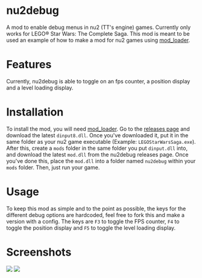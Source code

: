 # nu2debug
A mod to enable debug menus in nu2 (TT's engine) games. Currently only works for LEGO® Star Wars: The Complete Saga. This mod is meant to be used an example of how to make a mod for nu2 games using [mod_loader](https://github.com/lcdr/mod_loader).

# Features
Currently, nu2debug is able to toggle on an fps counter, a position display and a level loading display.

# Installation
To install the mod, you will need [mod_loader](https://github.com/lcdr/mod_loader). Go to the [releases page](https://github.com/lcdr/mod_loader/releases) and download the latest `dinput8.dll`. Once you've downloaded it, put it in the same folder as your nu2 game executable (Example: `LEGOStarWarsSaga.exe`). After this, create a `mods` folder in the same folder you put `dinput.dll` into, and download the latest `mod.dll` from the nu2debug releases page. Once you've done this, place the `mod.dll` into a folder named `nu2debug` within your `mods` folder. Then, just run your game.

# Usage
To keep this mod as simple and to the point as possible, the keys for the different debug options are hardcoded, feel free to fork this and make a version with a config. The keys are `F3` to toggle the FPS counter, `F4` to toggle the position display and `F5` to toggle the level loading display.

# Screenshots
![](https://cdn.discordapp.com/attachments/765144687479750676/826345405028761600/unknown.png)
![](https://media.discordapp.net/attachments/539440851441418250/826346466959949844/unknown.png)

